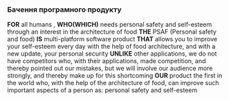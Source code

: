 ### Бачення програмного продукту

**FOR** all humans , **WHO(WHICH)** needs personal safety and self-esteem through an interest in the architecture of food **THE** PSAF (Personal safety and food) **IS** multi-platform software product **THAT** allows you to improve your self-esteem every day with the help of food architecture, and with a new update, your personal security **UNLIKE** other applications, we do not have competitors who, with their applications, made competition, and thereby pointed out our mistakes, but we will involve our audience more strongly, and thereby make up for this shortcoming **OUR** product the first in the world who, with the help of the architecture of food, can improve such important aspects of a person as: personal safety and self-esteem
